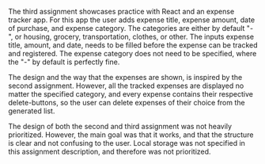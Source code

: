 The third assignment showcases practice with React and an expense tracker app. For this app the user adds expense title, expense amount, date of purchase, and expense category. 
The categories are either by default "-", or housing, grocery, transportation, clothes, or other. 
The inputs expense title, amount, and date, needs to be filled before the expense can be tracked and registered. 
The expense category does not need to be specified, where the "-" by default is perfectly fine. 

The design and the way that the expenses are shown, is inspired by the second assignment. 
However, all the tracked expenses are displayed no matter the specified category, and every expense contains their respective delete-buttons, so the user can delete expenses of their choice from the generated list.

The design of both the second and third assignment was not heavily prioritized. 
However, the main goal was that it works, and that the structure is clear and not confusing to the user. Local storage was not specified in this assignment description, and therefore was not prioritized. 
